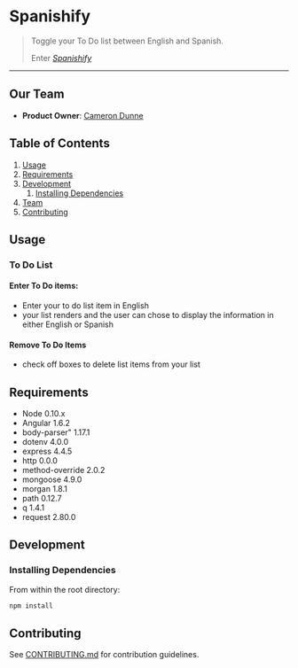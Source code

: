 # Spanishify

> Toggle your To Do list between English and Spanish.
>
> Enter [*Spanishify*](http://bit.ly/2qmSzVk)
>
***


## Our Team

  - __Product Owner__: [Cameron Dunne](https://github.com/camdunne)

## Table of Contents

1. [Usage](#usage)
1. [Requirements](#requirements)
1. [Development](#development)
    1. [Installing Dependencies](#installing-dependencies)
1. [Team](#our-team)
1. [Contributing](#contributing)


## Usage

### To Do List

#### Enter To Do items:
  * Enter your to do list item in English
  * your list renders and the user can chose to display the information in either English or Spanish

#### Remove To Do Items
  * check off boxes to delete list items from your list


## Requirements

- Node 0.10.x
- Angular 1.6.2
- body-parser" 1.17.1
- dotenv 4.0.0
- express 4.4.5
- http 0.0.0
- method-override 2.0.2
- mongoose 4.9.0
- morgan 1.8.1
- path 0.12.7
- q 1.4.1
- request 2.80.0


## Development

### Installing Dependencies

From within the root directory:

```sh
npm install
```


## Contributing

See [CONTRIBUTING.md](CONTRIBUTING.md) for contribution guidelines.
